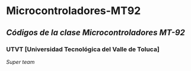 # Microcontroladores-MT92

## _Códigos de la clase Microcontroladores MT-92_

### UTVT [Universidad Tecnológica del Valle de Toluca]

_Super team_
